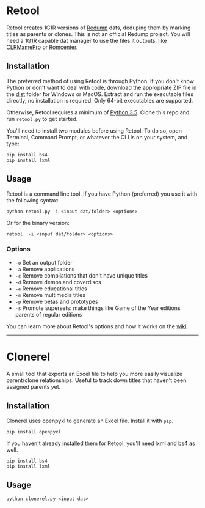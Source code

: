 # Retool
Retool creates 1G1R versions of [Redump](http://redump.org/) dats, deduping
them by marking titles as parents or clones. This is not an official Redump
project. You will need a 1G1R capable dat manager to use the files it
outputs, like [CLRMamePro](https://mamedev.emulab.it/clrmamepro/) or
[Romcenter](https://www.romcenter.com/).

## Installation
The preferred method of using Retool is through Python. If you don't know
Python or don't want to deal with code, download the appropriate ZIP file in
the [dist](https://github.com/unexpectedpanda/retool/tree/master/dist) folder
for Windows or MacOS. Extract and run the executable files directly, no
installation is required. Only 64-bit executables are supported.

Otherwise, Retool requires a minimum of
[Python 3.5](https://www.python.org/). Clone this repo and run `retool.py` to
get started.

You'll need to install two modules before using Retool. To do so, open
Terminal, Command Prompt, or whatever the CLI is on your system, and type:

```
pip install bs4
pip install lxml
```

## Usage
Retool is a command line tool. If you have Python (preferred) you use it with the following syntax:

```
python retool.py -i <input dat/folder> <options>
```

Or for the binary version:

```
retool  -i <input dat/folder> <options>
```

### Options
* `-o` Set an output folder
* `-a` Remove applications
* `-c` Remove compilations that don't have unique titles
* `-d` Remove demos and coverdiscs
* `-e` Remove educational titles
* `-m` Remove multimedia titles
* `-p` Remove betas and prototypes
* `-s` Promote supersets: make things like Game of the Year editions parents
  of regular editions

You can learn more about Retool's options and how it works on the
[wiki](https://github.com/unexpectedpanda/retool/wiki/Usage-and-options).

<hr>

# Clonerel
A small tool that exports an Excel file to help you more easily visualize
parent/clone relationships. Useful to track down titles that haven't been
assigned parents yet.

## Installation
Clonerel uses openpyxl to generate an Excel file. Install it with `pip`.

```
pip install openpyxl
```

If you haven't already installed them for Retool, you'll need lxml and bs4 as
well.

```
pip install bs4
pip install lxml
```

## Usage
```
python clonerel.py <input dat>
```